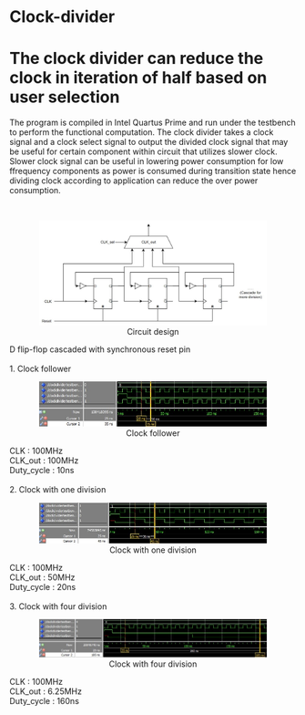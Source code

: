 # Clock-divider
# The clock divider can reduce the clock in iteration of half based on user selection

The program is compiled in Intel Quartus Prime and run under the testbench to perform the functional computation.
The clock divider takes a clock signal and a clock select signal to output the divided clock signal that may be useful for certain component within circuit that utilizes slower clock.
Slower clock signal can be useful in lowering power consumption for low ffrequency components as power is consumed during transition state hence dividing clock according to application can reduce the over power consumption.

<br />
<p align="center">
  <img src="Sources/Circuit design.jpg" width="400"><br />
  Circuit design
</p>
D flip-flop cascaded with synchronous reset pin<br />

<br />
1. Clock follower
<br />
<p align="center">
  <img src="Sources/1. Clock follower (100MHz).jpg" width="400"><br />
  Clock follower
</p>
CLK          : 100MHz<br />
CLK_out      : 100MHz <br />
Duty_cycle   : 10ns <br />

<br />
2. Clock with one division
<br />
<p align="center">
  <img src="Sources/2. Clock (50MHz).jpg" width="400"><br />
  Clock with one division
</p>
CLK          : 100MHz<br />
CLK_out      : 50MHz <br />
Duty_cycle   : 20ns <br />

<br />
3. Clock with four division
<br />
<p align="center">
  <img src="Sources/3. Clock (6.25MHz).jpg" width="400"><br />
  Clock with four division
</p>
CLK          : 100MHz<br />
CLK_out      : 6.25MHz <br />
Duty_cycle   : 160ns <br />
